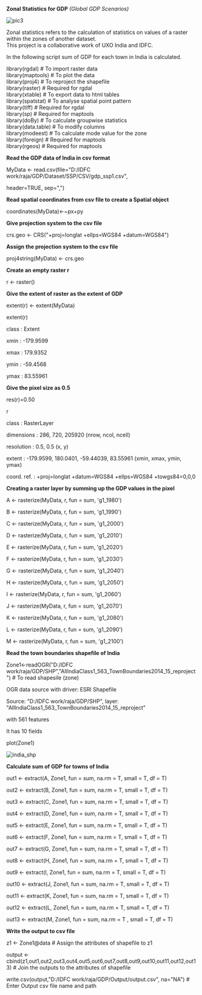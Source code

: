 **Zonal Statistics for GDP**
_(Global GDP Scenarios)_ 

![pic3](https://user-images.githubusercontent.com/23652706/33055234-4ec9d268-cea4-11e7-8757-aa48c8b4893f.JPG)
 
Zonal statistics refers to the calculation of statistics on values of a raster within the zones of another dataset.  
This project is a collaborative work of UXO India and IDFC. 

In the following script sum of GDP for each town in India is calculated. 


library(rgdal) # To import raster data<br/>
library(maptools) # To plot the data<br/>
library(proj4) # To reproject the shapefile<br/>
library(raster) # Required for rgdal<br/>
library(xtable) # To export data to html tables<br/>
library(spatstat) # To analyse spatial point pattern<br/>
library(tiff) # Required for rgdal<br/>
library(sp) # Required for maptools<br/>
library(doBy) # To calculate groupwise statistics<br/>
library(data.table) # To modify columns<br/>
library(modeest) # To calculate mode value for the zone<br/>
library(foreign) # Required for maptools<br/>
library(rgeos) # Required for maptools<br/>



**Read the GDP data of India in csv format**

MyData <- read.csv(file="D:/IDFC work/raja/GDP/Dataset/SSP/CSV/gdp_ssp1.csv", 

header=TRUE, sep=",")



**Read spatial coordinates from csv file to create a Spatial object**

coordinates(MyData)<-~px+py



**Give projection system to the csv file**

crs.geo <- CRS("+proj=longlat +ellps=WGS84 +datum=WGS84")



**Assign the projection system to the csv file**

proj4string(MyData) <- crs.geo



**Create an empty raster r**

r <- raster()



**Give the extent of raster as the extent of GDP**

extent(r) <- extent(MyData)

extent(r)

 class       : Extent 
 
 xmin        : -179.9599 
 
 xmax        : 179.9352
 
 ymin        : -59.4568 
 
 ymax        : 83.55961



**Give the pixel size as 0.5**

res(r)=0.50

r

class       : RasterLayer 
 
dimensions  : 286, 720, 205920  (nrow, ncol, ncell)
 
resolution  : 0.5, 0.5  (x, y)
 
extent      : -179.9599, 180.0401, -59.44039, 83.55961  (xmin, xmax, ymin, ymax)
 
coord. ref. : +proj=longlat +datum=WGS84 +ellps=WGS84 +towgs84=0,0,0



**Creating a raster layer by summing up the GDP values in the pixel**

A <- rasterize(MyData, r, fun = sum,  'g1_1980')

B <- rasterize(MyData, r, fun = sum, 'g1_1990')

C <- rasterize(MyData, r, fun = sum, 'g1_2000')

D <- rasterize(MyData, r, fun = sum, 'g1_2010')

E <- rasterize(MyData, r, fun = sum, 'g1_2020')

F <- rasterize(MyData, r, fun = sum, 'g1_2030')

G <- rasterize(MyData, r, fun = sum,  'g1_2040')

H <- rasterize(MyData, r, fun = sum, 'g1_2050')

I <- rasterize(MyData, r, fun = sum, 'g1_2060')

J <- rasterize(MyData, r, fun = sum, 'g1_2070')

K <- rasterize(MyData, r, fun = sum, 'g1_2080')

L <- rasterize(MyData, r, fun = sum, 'g1_2090')

M <- rasterize(MyData, r, fun = sum, 'g1_2100')



**Read the town boundaries shapefile of India**

Zone1<-readOGR("D:/IDFC work/raja/GDP/SHP","AllIndiaClass1_563_TownBoundaries2014_15_reproject") # To read shapesile (zone)

OGR data source with driver: ESRI Shapefile 
 
Source: "D:/IDFC work/raja/GDP/SHP", layer: "AllIndiaClass1_563_TownBoundaries2014_15_reproject"
 
with 561 features
 
It has 10 fields
 
plot(Zone1)

![india_shp](https://user-images.githubusercontent.com/23652706/33055147-daef0368-cea3-11e7-8fba-0408a5f33d56.jpg)


**Calculate sum of GDP for towns of India**

out1 <- extract(A, Zone1, fun = sum, na.rm = T, small = T, df = T)

out2 <- extract(B, Zone1, fun = sum, na.rm = T, small = T, df = T)

out3 <- extract(C, Zone1, fun = sum, na.rm = T, small = T, df = T)

out4 <- extract(D, Zone1, fun = sum, na.rm = T, small = T, df = T)

out5 <- extract(E, Zone1, fun = sum, na.rm = T, small = T, df = T)

out6 <- extract(F, Zone1, fun = sum, na.rm = T, small = T, df = T)

out7 <- extract(G, Zone1, fun = sum, na.rm = T, small = T, df = T)

out8 <- extract(H, Zone1, fun = sum, na.rm = T, small = T, df = T)

out9 <- extract(I, Zone1, fun = sum, na.rm = T, small = T, df = T)

out10 <- extract(J, Zone1, fun = sum, na.rm = T, small = T, df = T)

out11 <- extract(K, Zone1, fun = sum, na.rm = T, small = T, df = T)

out12 <- extract(L, Zone1, fun = sum, na.rm = T, small = T, df = T)

out13 <- extract(M, Zone1, fun = sum, na.rm = T , small = T, df = T)



**Write the output to csv file**

z1 <- Zone1@data # Assign the attributes of shapefile to z1

output <- cbind(z1,out1,out2,out3,out4,out5,out6,out7,out8,out9,out10,out11,out12,out13) # Join the outputs to the attributes of shapefile

write.csv(output,"D:/IDFC work/raja/GDP/Output/output.csv", na="NA") # Enter Output csv file name and path


